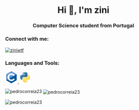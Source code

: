 <h1 align="center">Hi 👋, I'm zini</h1>
<h3 align="center">Computer Science student from Portugal</h3>

<h3 align="left">Connect with me:</h3>
<p align="left">
<a href="https://twitter.com/ziniwtf" target="blank"><img align="center" src="https://raw.githubusercontent.com/rahuldkjain/github-profile-readme-generator/master/src/images/icons/Social/twitter.svg" alt="ziniwtf" height="30" width="40" /></a>
</p>

<h3 align="left">Languages and Tools:</h3>
<p align="left"> <a href="https://www.cprogramming.com/" target="_blank" rel="noreferrer"> <img src="https://raw.githubusercontent.com/devicons/devicon/master/icons/c/c-original.svg" alt="c" width="40" height="40"/> </a> <a href="https://www.python.org" target="_blank" rel="noreferrer"> <img src="https://raw.githubusercontent.com/devicons/devicon/master/icons/python/python-original.svg" alt="python" width="40" height="40"/> </a> </p>

<p><img align="left" src="https://github-readme-stats.vercel.app/api/top-langs?username=pedrocorreia23&show_icons=true&locale=en&layout=compact" alt="pedrocorreia23" /></p>

<p>&nbsp;<img align="center" src="https://github-readme-stats.vercel.app/api?username=pedrocorreia23&show_icons=true&locale=en" alt="pedrocorreia23" /></p>

<p><img align="center" src="https://github-readme-streak-stats.herokuapp.com/?user=pedrocorreia23&" alt="pedrocorreia23" /></p>
